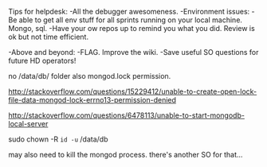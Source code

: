 Tips for helpdesk:
-All the debugger awesomeness.
-Environment issues:
  -Be able to get all env stuff for all sprints running on your local machine.
  Mongo, sql.
  -Have your ow repos up to remind you what you did. Review is ok but not time efficient.

-Above and beyond:
  -FLAG. Improve the wiki.
  -Save useful SO questions for future HD operators!




no /data/db/ folder
also mongod.lock permission.

http://stackoverflow.com/questions/15229412/unable-to-create-open-lock-file-data-mongod-lock-errno13-permission-denied


http://stackoverflow.com/questions/6478113/unable-to-start-mongodb-local-server


sudo chown -R `id -u` /data/db

may also need to kill the mongod process. there's another SO for that...
